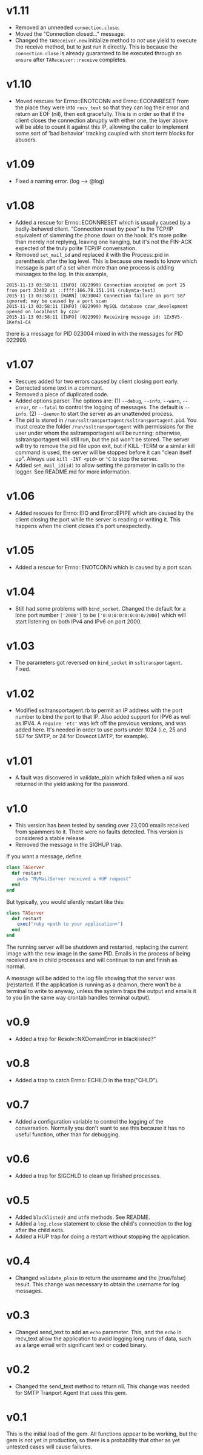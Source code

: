 # v1.11
* Removed an unneeded `connection.close`.
* Moved the "Connection closed..." message.
* Changed the `TAReceiver.new` initialize method to *not* use yield to execute the receive method, but to just run it directly. This is because the `connection.close` is already guaranteed to be executed through an `ensure` after `TAReceiver::receive` completes.

# v1.10
* Moved rescues for Errno::ENOTCONN and Errno::ECONNRESET from the place they were into `recv_text` so that they can log their error and return an EOF (nil), then exit gracefully. This is in order so that if the client closes the connection abruptly with either one, the layer above will be able to count it against this IP, allowing the caller to implement some sort of 'bad behavior' tracking coupled with short term blocks for abusers.

# v1.09
* Fixed a naming error. (log --> @log)

# v1.08
* Added a rescue for Errno::ECONNRESET which is usually caused by a badly-behaved client. "Connection reset by peer" is the TCP/IP equivalent of slamming the phone down on the hook. It's more polite than merely not replying, leaving one hanging, but it's not the FIN-ACK expected of the truly polite TCP/IP conversation.
* Removed `set_mail_id` and replaced it with the Process::pid in parenthesis after the log level. This is because one needs to know which message is part of a set when more than one process is adding messages to the log. In this example,
```
2015-11-13 03:58:11 [INFO] (022999) Connection accepted on port 25 from port 33402 at ::ffff:166.78.151.141 (rubymta-test)
2015-11-13 03:58:11 [WARN] (023004) Connection failure on port 587 ignored; may be caused by a port scan
2015-11-13 03:58:11 [INFO] (022999) MySQL database czar_development opened on localhost by czar
2015-11-13 03:58:11 [INFO] (022999) Receiving message id: 1Zx5V5-1Kefa1-C4
```
there is a message for PID 023004 mixed in with the messages for PID 022999.

# v1.07
* Rescues added for two errors caused by client closing port early.
* Corrected some text in a comment.
* Removed a piece of duplicated code.
* Added options parser. The options are:
(1) `--debug`, `--info`, `--warn`, `--error`, or `--fatal` to control the logging of messages. The default is `--info`.
(2) `--daemon` to start the server as an unattended process.
* The pid is stored in `/run/ssltransportagent/ssltransportagent.pid`. You must create the folder `/run/ssltransportagent` with permissions for the user under whom the ssltransportagent will be running; otherwise, ssltransportagent will still run, but the pid won't be stored. The server will try to remove the pid file upon exit, but if KILL -TERM or a similar kill command is used, the server will be stopped before it can "clean itself up". Always use `kill -INT <pid>` or `^C` to stop the server.
* Added `set_mail_id(id)` to allow setting the parameter in calls to the logger. See README.md for more information.

# v1.06
* Added rescues for Errno::EIO and Error::EPIPE which are caused by the client closing the port while the server is reading or writing it. This happens when the client closes it's port unexpectedly.

# v1.05
* Added a rescue for Errno::ENOTCONN which is caused by a port scan.

# v1.04
* Still had some problems with `bind_socket`. Changed the default for a lone port number `['2000']` to be `['0:0:0:0:0:0:0:0/2000]` which will start listening on both IPv4 and IPv6 on port 2000.

# v1.03
* The parameters got reversed on `bind_socket` in `ssltransportagent`. Fixed.

# v1.02
* Modified ssltransportagent.rb to permit an IP address with the port number to bind the port to that IP. Also added support for IPV6 as well as IPV4. A `require 'etc'` was left off the previous versions, and was added here. It's needed in order to use ports under 1024 (i.e, 25 and 587 for SMTP, or 24 for Dovecot LMTP, for example).

# v1.01
* A fault was discovered in validate_plain which failed when a nil was returned in the yield asking for the password.

# v1.0
* This version has been tested by sending over 23,000 emails received from spammers to it. There were no faults detected. This version is considered a stable release.
* Removed the message in the SIGHUP trap.
 
If you want a message, define
```ruby
class TAServer
  def restart
    puts "MyMailServer received a HUP request"
  end
end
```
But typically, you would silently restart like this:
```ruby
class TAServer
  def restart
    exec("ruby <path to your application>")
  end
end
```
The running server will be shutdown and restarted, replacing the current image with the new image in the same PID. Emails in the process of being received are in child processes and will continue to run and finish as normal.

A message will be added to the log file showing that the server was (re)started. If the application is running as a deamon, there won't be a terminal to write to anyway, unless the system traps the output and emails it to you (in the same way crontab handles terminal output).

# v0.9
* Added a trap for Resolv::NXDomainError in blacklisted?"

# v0.8
* Added a trap to catch Errno::ECHILD in the trap("CHLD").

# v0.7
* Added a configuration variable to control the logging of the conversation. Normally you don't want to see this because it has no useful function, other than for debugging.

# v0.6
* Added a trap for SIGCHLD to clean up finished processes.

# v0.5
* Added `blacklisted?` and `utf8` methods. See README.
* Added a `log.close` statement to close the child's connection to the log after the child exits.
* Added a HUP trap for doing a restart without stopping the application.

# v0.4
* Changed `validate_plain` to return the username and the (true/false) result. This change was necessary to obtain the username for log messages.

# v0.3
* Changed send_text to add an `echo` parameter. This, and the `echo` in recv_text allow the application to avoid logging long runs of data, such as a large email with significant text or coded binary.

# v0.2
* Changed the send_text method to return nil. This change was needed for SMTP Tranport Agent that uses this gem.

# v0.1
This is the initial load of the gem. All functions appear to be working, but the gem is not yet in production, so there is a probability that other as yet untested cases will cause failures.
